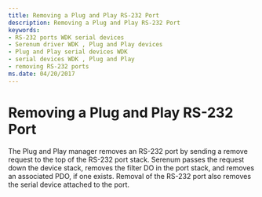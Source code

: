 ```yaml
---
title: Removing a Plug and Play RS-232 Port
description: Removing a Plug and Play RS-232 Port
keywords:
- RS-232 ports WDK serial devices
- Serenum driver WDK , Plug and Play devices
- Plug and Play serial devices WDK
- serial devices WDK , Plug and Play
- removing RS-232 ports
ms.date: 04/20/2017
---
```


# Removing a Plug and Play RS-232 Port





The Plug and Play manager removes an RS-232 port by sending a remove request to the top of the RS-232 port stack. Serenum passes the request down the device stack, removes the filter DO in the port stack, and removes an associated PDO, if one exists. Removal of the RS-232 port also removes the serial device attached to the port.

 

 




